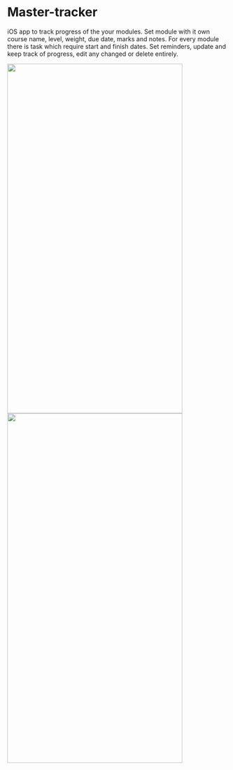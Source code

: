 # Master-tracker
iOS app to track progress of the your modules. Set module with it own course name, level, weight, due date, marks and notes. For every module there is task which require start and finish dates. Set reminders, update and keep track of progress, edit any changed or delete entirely.

<img src="https://user-images.githubusercontent.com/25387557/117301168-4316bb00-ae72-11eb-8499-1e2d7003f5bc.png" width="400" height="800"><img src="https://user-images.githubusercontent.com/25387557/117301173-44e07e80-ae72-11eb-9216-52fe95c8d7f1.png" width="400" height="800">
